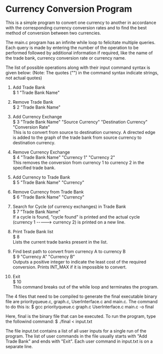 # Currency Conversion Program

This is a simple program to convert one currency to another in accordance with the corresponding currency conversion rates and to find the best method of conversion between two currencies. 

The main.c program has an infinite while loop to felicitate multiple queries. Each query is made by entering the number of the operation to be performed followed by additional information if required, like the name of the trade bank, currency conversion rate or currency name.


The list of possible operations along with their input command syntax is given below:
(Note: The quotes ("") in the command syntax indicate strings, not actual quotes)

1. Add Trade Bank<br>
$ 1 "Trade Bank Name"

2. Remove Trade Bank<br>
$ 2 "Trade Bank Name"

3. Add Currency Exchange<br>
$ 3 "Trade Bank Name" "Source Currency" "Destination Currency" "Conversion Rate"<br>
This is to convert from source to destination currency. A directed edge is added to the graph of the trade bank from source currency to destination currency.

4. Remove Currency Exchange<br>
$ 4 "Trade Bank Name" "Currency 1" "Currency 2"<br>
This removes the conversion from currency 1 to currency 2 in the specified trade bank.

5. Add Currency to Trade Bank<br>
$ 5 "Trade Bank Name" "Currency"

6. Remove Currency from Trade Bank<br>
$ 6 "Trade Bank Name" "Currency"

7. Search for Cycle (of currency exchanges) in Trade Bank<br>
$ 7 "Trade Bank Name"<br>
If a cycle is found, "cycle found" is printed and the actual cycle (currency 1 -----> currency 2) is printed on a new line.

8. Print Trade Bank list<br>
$ 8<br>
Lists the current trade banks present in the list.

9. Find best path to convert from currency A to currency B<br>
$ 9 "Currency A" "Currency B"<br>
Outputs a positive integer to indicate the least cost of the required conversion. Prints INT_MAX if it is impossible to convert. 

10. Exit<br>
$ 10<br>
This command breaks out of the while loop and terminates the program.


The 4 files that need to be compiled to generate the final executable binary file are priorityqueue.c, graph.c, UserInterface.c and main.c. The command to do this is:
$ gcc priorityqueue.c graph.c UserInterface.c main.c -o final

Here, final is the binary file that can be executed. To run the program, type the followind command:
$ ./final < input.txt

The file input.txt contains a list of all user inputs for a single run of the program. The list of user commands in the file usually starts with "Add Trade Bank" and ends with "Exit". Each user command in input.txt is on a separate line. 